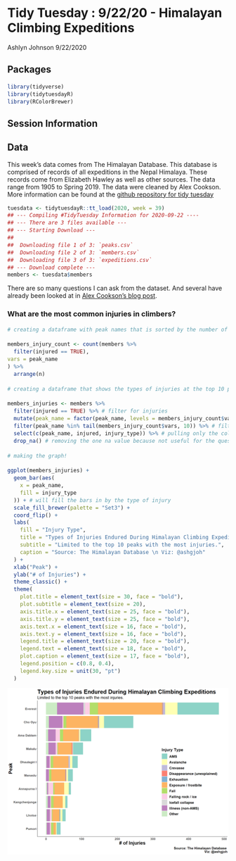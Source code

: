 Tidy Tuesday : 9/22/20 - Himalayan Climbing Expeditions
================
Ashlyn Johnson
9/22/2020

## Packages

``` r
library(tidyverse)
library(tidytuesdayR)
library(RColorBrewer)
```

## Session Information

## Data

This week’s data comes from The Himalayan Database. This database is
comprised of records of all expeditions in the Nepal Himalaya. These
records come from Elizabeth Hawley as well as other sources. The data
range from 1905 to Spring 2019. The data were cleaned by Alex Cookson.
More information can be found at the [github repository for tidy
tuesday](https://github.com/rfordatascience/tidytuesday/blob/master/data/2020/2020-09-22/readme.md)

``` r
tuesdata <- tidytuesdayR::tt_load(2020, week = 39)
## --- Compiling #TidyTuesday Information for 2020-09-22 ----
## --- There are 3 files available ---
## --- Starting Download ---
## 
##  Downloading file 1 of 3: `peaks.csv`
##  Downloading file 2 of 3: `members.csv`
##  Downloading file 3 of 3: `expeditions.csv`
## --- Download complete ---
members <- tuesdata$members
```

There are so many questions I can ask from the dataset. And several have
already been looked at in [Alex Cookson’s blog
post](https://www.alexcookson.com/post/analyzing-himalayan-peaks-first-ascents/).

### What are the most common injuries in climbers?

``` r
# creating a dataframe with peak names that is sorted by the number of injuries at each peak

members_injury_count <- count(members %>%
  filter(injured == TRUE),
vars = peak_name
) %>%
  arrange(n)

# creating a dataframe that shows the types of injuries at the top 10 peaks for injuries

members_injuries <- members %>%
  filter(injured == TRUE) %>% # filter for injuries
  mutate(peak_name = factor(peak_name, levels = members_injury_count$vars, ordered = TRUE)) %>% # change peak_name variable into a factor
  filter(peak_name %in% tail(members_injury_count$vars, 10)) %>% # filter for top 10 peaks with the most recorded injuries
  select(c(peak_name, injured, injury_type)) %>% # pulling only the columns that I'll need for my visualization
  drop_na() # removing the one na value because not useful for the question we're asking

# making the graph!

ggplot(members_injuries) +
  geom_bar(aes(
    x = peak_name,
    fill = injury_type
  )) + # will fill the bars in by the type of injury
  scale_fill_brewer(palette = "Set3") +
  coord_flip() +
  labs(
    fill = "Injury Type",
    title = "Types of Injuries Endured During Himalayan Climbing Expeditions",
    subtitle = "Limited to the top 10 peaks with the most injuries.",
    caption = "Source: The Himalayan Database \n Viz: @ashgjoh"
  ) +
  xlab("Peak") +
  ylab("# of Injuries") +
  theme_classic() +
  theme(
    plot.title = element_text(size = 30, face = "bold"),
    plot.subtitle = element_text(size = 20),
    axis.title.x = element_text(size = 25, face = "bold"),
    axis.title.y = element_text(size = 25, face = "bold"),
    axis.text.x = element_text(size = 16, face = "bold"),
    axis.text.y = element_text(size = 16, face = "bold"),
    legend.title = element_text(size = 20, face = "bold"),
    legend.text = element_text(size = 18, face = "bold"),
    plot.caption = element_text(size = 17, face = "bold"),
    legend.position = c(0.8, 0.4),
    legend.key.size = unit(30, "pt")
  )
```

![](200922_tidytuesday_files/figure-gfm/injury%20figure-1.png)<!-- -->
